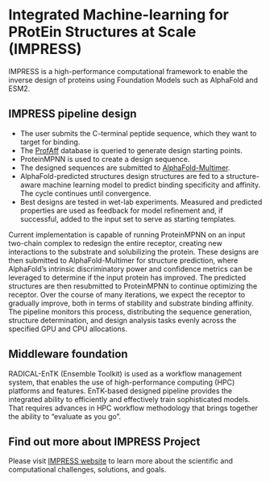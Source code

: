 # Integrated Machine-learning for PRotEin Structures at Scale (IMPRESS)

IMPRESS is a high-performance computational framework to enable the inverse 
design of proteins using Foundation Models such as AlphaFold and ESM2.

## IMPRESS pipeline design

- The user submits the C-terminal peptide sequence, which they want to target 
 for binding.
- The [ProfAff](https://profaff.igbmc.science) database is queried to generate 
  design starting points.
- ProteinMPNN is used to create a design sequence. 
- The designed sequences are submitted to 
  [AlphaFold-Multimer](https://cosmic-cryoem.org/tools/alphafoldmultimer/). 
- AlphaFold-predicted structures design structures are fed to a structure-aware 
  machine learning model to predict binding specificity and affinity. The cycle 
  continues until convergence.
- Best designs are tested in wet-lab experiments. Measured and predicted 
  properties are used as feedback for model refinement and, if successful, 
  added to the input set to serve as starting templates.

Current implementation is capable of running ProteinMPNN on an input two-chain 
complex to redesign the entire receptor, creating new interactions to the 
substrate and solubilizing the protein. These designs are then submitted to 
AlphaFold-Multimer for structure prediction, where AlphaFold’s intrinsic 
discriminatory power and confidence metrics can be leveraged to determine if 
the input protein has improved. The predicted structures are then resubmitted 
to ProteinMPNN to continue optimizing the receptor. Over the course of many 
iterations, we expect the receptor to gradually improve, both in terms of 
stability and substrate binding affinity. The pipeline monitors this process, 
distributing the sequence generation, structure determination, and design 
analysis tasks evenly across the specified GPU and CPU allocations.

## Middleware foundation

RADICAL-EnTK (Ensemble Toolkit) is used as a workflow management system, that 
enables the use of high-performance computing (HPC) platforms and features.
EnTK-based designed pipeline provides the integrated ability to efficiently 
and effectively train sophisticated models. That requires advances in HPC 
workflow methodology that brings together the ability to “evaluate as you go”.

## Find out more about IMPRESS Project

Please visit [IMPRESS website](https://radical-project.github.io/impress/) to learn more about the scientific and computational challenges, solutions, and goals.